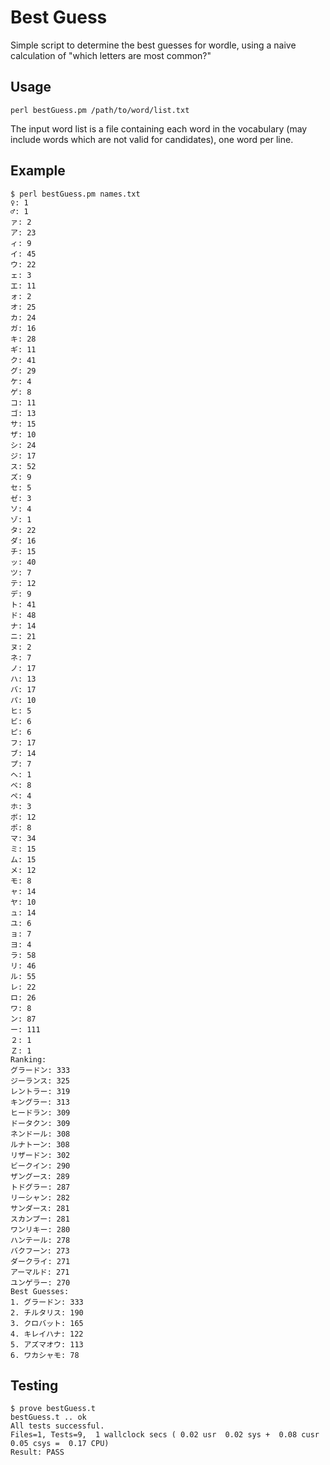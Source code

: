 # Best Guess

Simple script to determine the best guesses for wordle, using a naive calculation of "which letters are most common?"


## Usage

```shell
perl bestGuess.pm /path/to/word/list.txt
```

The input word list is a file containing each word in the vocabulary (may include words which are not valid for candidates), one word per line.

## Example

```shell
$ perl bestGuess.pm names.txt
♀: 1
♂: 1
ァ: 2
ア: 23
ィ: 9
イ: 45
ウ: 22
ェ: 3
エ: 11
ォ: 2
オ: 25
カ: 24
ガ: 16
キ: 28
ギ: 11
ク: 41
グ: 29
ケ: 4
ゲ: 8
コ: 11
ゴ: 13
サ: 15
ザ: 10
シ: 24
ジ: 17
ス: 52
ズ: 9
セ: 5
ゼ: 3
ソ: 4
ゾ: 1
タ: 22
ダ: 16
チ: 15
ッ: 40
ツ: 7
テ: 12
デ: 9
ト: 41
ド: 48
ナ: 14
ニ: 21
ヌ: 2
ネ: 7
ノ: 17
ハ: 13
バ: 17
パ: 10
ヒ: 5
ビ: 6
ピ: 6
フ: 17
ブ: 14
プ: 7
ヘ: 1
ベ: 8
ペ: 4
ホ: 3
ボ: 12
ポ: 8
マ: 34
ミ: 15
ム: 15
メ: 12
モ: 8
ャ: 14
ヤ: 10
ュ: 14
ユ: 6
ョ: 7
ヨ: 4
ラ: 58
リ: 46
ル: 55
レ: 22
ロ: 26
ワ: 8
ン: 87
ー: 111
２: 1
Ｚ: 1
Ranking:
グラードン: 333
ジーランス: 325
レントラー: 319
キングラー: 313
ヒードラン: 309
ドータクン: 309
ネンドール: 308
ルナトーン: 308
リザードン: 302
ビークイン: 290
ザングース: 289
トドグラー: 287
リーシャン: 282
サンダース: 281
スカンプー: 281
ワンリキー: 280
ハンテール: 278
バクフーン: 273
ダークライ: 271
アーマルド: 271
ユンゲラー: 270
Best Guesses:
1. グラードン: 333
2. チルタリス: 190
3. クロバット: 165
4. キレイハナ: 122
5. アズマオウ: 113
6. ワカシャモ: 78
```

## Testing

```shell
$ prove bestGuess.t
bestGuess.t .. ok
All tests successful.
Files=1, Tests=9,  1 wallclock secs ( 0.02 usr  0.02 sys +  0.08 cusr  0.05 csys =  0.17 CPU)
Result: PASS
```
